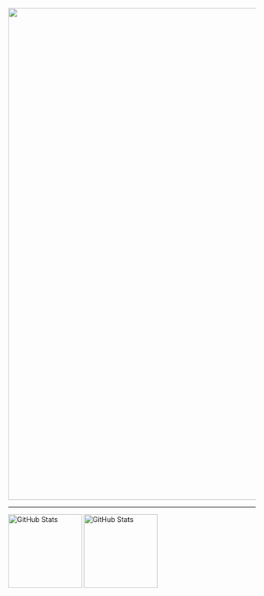 <img 
    align="center" 
    width="1000px" 
    src="https://github.com/user-attachments/assets/ede23a02-4e34-41f8-a633-7992662ab970" 
/>

---


<img 
    align="center" 
    alt="GitHub Stats" 
    height="150px" 
    src="https://github-readme-stats.vercel.app/api/top-langs/?username=nixshake&hide_border=true&theme=dark&include_all_commits=true&count_private=true&layout=compact&custom_title=Tecnologias&langs_count=9" 
  />
<img
    align="center" 
    alt="GitHub Stats" 
    height="150px" 
    src="https://github-readme-stats.vercel.app/api?username=nixshake&theme=dark&hide_border=true&include_all_commits=true&count_private=true" 
/>

